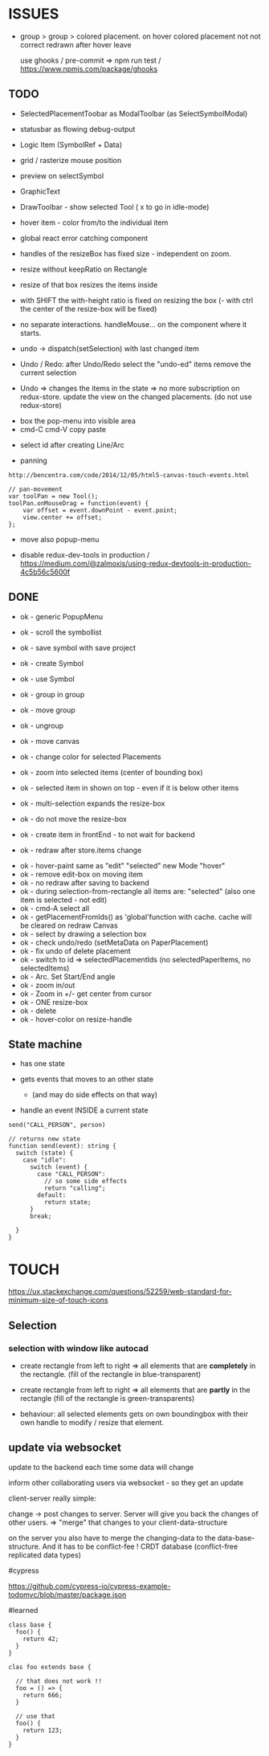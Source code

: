 # ISSUES

- group > group > colored placement. on hover colored placement not not correct redrawn after hover leave

  use ghooks / pre-commit => npm run test / https://www.npmjs.com/package/ghooks

## TODO

- SelectedPlacementToobar as ModalToolbar (as SelectSymbolModal)
- statusbar as flowing debug-output
- Logic Item (SymbolRef + Data)
- grid / rasterize mouse position
- preview on selectSymbol
- GraphicText
- DrawToolbar - show selected Tool ( x to go in idle-mode)
- hover item - color from/to the individual item
- global react error catching component

- handles of the resizeBox has fixed size - independent on zoom.
- resize without keepRatio on Rectangle

* resize of that box resizes the items inside
* with SHIFT the with-height ratio is fixed on resizing the box
  (- with ctrl the center of the resize-box will be fixed)

* no separate interactions.
  handleMouse... on the component where it starts.
* undo -> dispatch(setSelection) with last changed item

- Undo / Redo: after Undo/Redo select the "undo-ed" items
  remove the current selection

- Undo => changes the items in the state => no more subscription on redux-store.
  update the view on the changed placements. (do not use redux-store)

* box the pop-menu into visible area
* cmd-C cmd-V copy paste

- select id after creating Line/Arc

* panning

```
http://bencentra.com/code/2014/12/05/html5-canvas-touch-events.html

// pan-movement
var toolPan = new Tool();
toolPan.onMouseDrag = function(event) {
    var offset = event.downPoint - event.point;
    view.center += offset;
};

```

- move also popup-menu

- disable redux-dev-tools in production / https://medium.com/@zalmoxis/using-redux-devtools-in-production-4c5b56c5600f

## DONE

- ok - generic PopupMenu
- ok - scroll the symbollist

- ok - save symbol with save project

- ok - create Symbol
- ok - use Symbol

- ok - group in group

- ok - move group
- ok - ungroup
- ok - move canvas
- ok - change color for selected Placements
- ok - zoom into selected items (center of bounding box)

- ok - selected item in shown on top - even if it is below other items

- ok - multi-selection expands the resize-box

- ok - do not move the resize-box
- ok - create item in frontEnd - to not wait for backend
- ok - redraw after store.items change

* ok - hover-paint same as "edit" "selected" new Mode "hover"
* ok - remove edit-box on moving item
* ok - no redraw after saving to backend
* ok - during selection-from-rectangle all items are: "selected" (also one item is selected - not edit)
* ok - cmd-A select all
* ok - getPlacementFromIds() as 'global'function with cache. cache will be cleared on redraw Canvas
* ok - select by drawing a selection box
* ok - check undo/redo (setMetaData on PaperPlacement)
* ok - fix undo of delete placement
* ok - switch to id => selectedPlacementIds (no selectedPaperItems, no selectedItems)
* ok - Arc. Set Start/End angle
* ok - zoom in/out
* ok - Zoom in +/- get center from cursor
* ok - ONE resize-box
* ok - delete
* ok - hover-color on resize-handle

## State machine

- has one state
- gets events that moves to an other state

  - (and may do side effects on that way)

- handle an event INSIDE a current state

```
send("CALL_PERSON", person)

// returns new state
function send(event): string {
  switch (state) {
    case "idle":
      switch (event) {
        case "CALL_PERSON":
          // so some side effects
          return "calling";
        default:
          return state;
      }
      break;

  }
}
```

# TOUCH

https://ux.stackexchange.com/questions/52259/web-standard-for-minimum-size-of-touch-icons

## Selection

### selection with window like autocad

- create rectangle from left to right => all elements that are **completely** in the rectangle. (fill of the rectangle in blue-transparent)

- create rectangle from left to right => all elements that are **partly** in the rectangle (fill of the rectangle is green-transparents)

- behaviour: all selected elements gets on own boundingbox with their own handle to modify / resize that element.

## update via websocket

update to the backend each time some data will change

inform other collaborating users via websocket - so they get an update

client-server really simple:

change -> post changes to server. Server will give you back the changes of other users.
=> "merge" that changes to your client-data-structure

on the server you also have to merge the changing-data to the data-base-structure.
And it has to be conflict-fee ! CRDT database (conflict-free replicated data types)

#cypress

https://github.com/cypress-io/cypress-example-todomvc/blob/master/package.json

#learned

```
class base {
  foo() {
    return 42;
  }
}

clas foo extends base {

  // that does not work !!
  foo = () => {
    return 666;
  }

  // use that
  foo() {
    return 123;
  }
}
```
